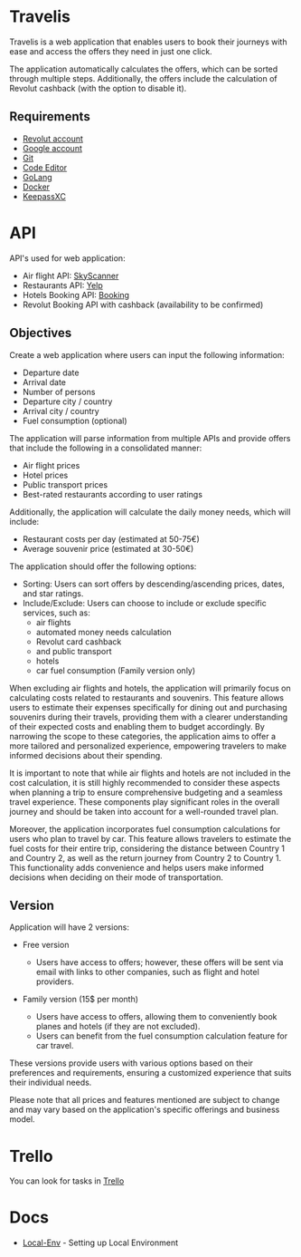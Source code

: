 # Travelis

Travelis is a web application that enables users to book their journeys with ease and access the offers they need in just one click.

The application automatically calculates the offers, which can be sorted through multiple steps. Additionally, the offers include the calculation of Revolut cashback (with the option to disable it).

## Requirements

- [Revolut account](https://www.revolut.com)
- [Google account](https://accounts.google.com/)
- [Git](https://git-scm.com/downloads)
- [Code Editor](https://code.visualstudio.com)
- [GoLang](https://go.dev)
- [Docker](https://docs.docker.com/get-docker/)
- [KeepassXC](https://keepassxc.org)

# API

API's used for web application:

- Air flight API: [SkyScanner](https://developers.skyscanner.net)
- Restaurants API: [Yelp](https://docs.developer.yelp.com/docs/getting-started)
- Hotels Booking API: [Booking](https://developers.booking.com/landing/)
- Revolut Booking API with cashback (availability to be confirmed)

## Objectives

Create a web application where users can input the following information:

- Departure date
- Arrival date
- Number of persons
- Departure city / country
- Arrival city / country
- Fuel consumption (optional)

The application will parse information from multiple APIs and provide offers that include the following in a consolidated manner:

- Air flight prices
- Hotel prices
- Public transport prices
- Best-rated restaurants according to user ratings

Additionally, the application will calculate the daily money needs, which will include:

- Restaurant costs per day (estimated at 50-75€)
- Average souvenir price (estimated at 30-50€)

The application should offer the following options:

- Sorting: Users can sort offers by descending/ascending prices, dates, and star ratings.
- Include/Exclude: Users can choose to include or exclude specific services, such as:
    - air flights
    - automated money needs calculation 
    - Revolut card cashback
    - and public transport
    - hotels
    - car fuel consumption (Family version only)

When excluding air flights and hotels, the application will primarily focus on calculating costs related to restaurants and souvenirs. This feature allows users to estimate their expenses specifically for dining out and purchasing souvenirs during their travels, providing them with a clearer understanding of their expected costs and enabling them to budget accordingly. By narrowing the scope to these categories, the application aims to offer a more tailored and personalized experience, empowering travelers to make informed decisions about their spending.

It is important to note that while air flights and hotels are not included in the cost calculation, it is still highly recommended to consider these aspects when planning a trip to ensure comprehensive budgeting and a seamless travel experience. These components play significant roles in the overall journey and should be taken into account for a well-rounded travel plan.

Moreover, the application incorporates fuel consumption calculations for users who plan to travel by car. This feature allows travelers to estimate the fuel costs for their entire trip, considering the distance between Country 1 and Country 2, as well as the return journey from Country 2 to Country 1. This functionality adds convenience and helps users make informed decisions when deciding on their mode of transportation.
## Version

Application will have 2 versions:

- Free version

    - Users have access to offers; however, these offers will be sent via email with links to other companies, such as flight and hotel providers.    

- Family version (15$ per month)
    - Users have access to offers, allowing them to conveniently book planes and hotels (if they are not excluded).
    - Users can benefit from the fuel consumption calculation feature for car travel.

These versions provide users with various options based on their preferences and requirements, ensuring a customized experience that suits their individual needs.

Please note that all prices and features mentioned are subject to change and may vary based on the application's specific offerings and business model.
# Trello

You can look for tasks in [Trello](https://trello.com/b/rfrdh8iP/travelis-kanban)

# Docs

- [Local-Env](/doc/local-env.md/) - Setting up Local Environment